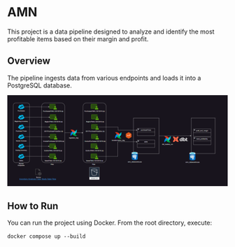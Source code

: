 # AMN 

This project is a data pipeline designed to analyze and identify the most profitable items based on their margin and profit.

## Overview
The pipeline ingests data from various endpoints and loads it into a PostgreSQL database.

![diagram](/docs/diagram.png)

## How to Run
You can run the project using Docker. From the root directory, execute:

```
docker compose up --build
```